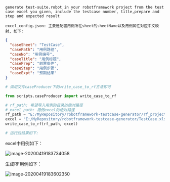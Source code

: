 `generate test-suite.robot in your robotframework project from the test case excel you given, include the testcase number, title,prepare and step and expected result
`

`excel_config.json: 主要是配置用例所在sheet的sheetName以及用例属性对应中文映射, 如下:`

```json
{
  "caseSheet": "TestCase",
  "casePath": "用例路径",
  "caseNo": "用例编号",
  "caseTitle": "用例标题",
  "casePrep": "前置条件",
  "caseStep": "用例步骤",
  "caseExpt": "预期结果"
}
```

```python
# 调用文件caseProducer下的write_case_to_rf方法即可

from scripts.caseProducer import write_case_to_rf

# rf_path: 希望导入用例的目录的绝对路径
# excel_path: 用例excel的绝对路径
rf_path = "E:/MyRepository/robotframework-testcase-generator/rf_project_demo/CaseSet"
excel = "E:/MyRepository/robotframework-testcase-generator/TestCase.xls"
write_case_to_rf(rf_path, excel)

# 运行后结果如下:
```

excel中用例如下：

![image-20200419183734058](C:\Users\pengj\AppData\Roaming\Typora\typora-user-images\image-20200419183734058.png)

生成RF用例如下：

![image-20200419183602350](C:\Users\pengj\AppData\Roaming\Typora\typora-user-images\image-20200419183602350.png)